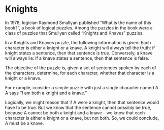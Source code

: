 <h1 id="knights">Knights</h1>

<p>In 1978, logician Raymond Smullyan published “What is the name of this book?”, a book of logical puzzles. Among the puzzles in the book were a class of puzzles that Smullyan called “Knights and Knaves” puzzles.</p>

<p>In a Knights and Knaves puzzle, the following information is given: Each character is either a knight or a knave. A knight will always tell the truth: if knight states a sentence, then that sentence is true. Conversely, a knave will always lie: if a knave states a sentence, then that sentence is false.</p>

<p>The objective of the puzzle is, given a set of sentences spoken by each of the characters, determine, for each character, whether that character is a knight or a knave.</p>

<p>For example, consider a simple puzzle with just a single character named A. A says “I am both a knight and a knave.”</p>

<p>Logically, we might reason that if A were a knight, then that sentence would have to be true. But we know that the sentence cannot possibly be true, because A cannot be both a knight and a knave – we know that each character is either a knight or a knave, but not both. So, we could conclude, A must be a knave.</p>

